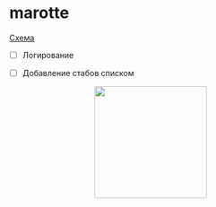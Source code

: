 # marotte

[Схема](https://miro.com/welcomeonboard/MWJsUmdUMnRDSlc0QnFUWUg4eG5CTUtBSUhraE5hbGpiN1F2RGdPQkpSa0VPSE40TUVGTWhVa3QwVWlLaUd5YnwzNDU4NzY0NTE5NTk5NTE0NjAy?invite_link_id=372622328533)

- [ ] Логирование
- [ ] Добавление стабов списком


<p align="center">
 <img src="https://www.clipartmax.com/png/full/1-14734_marotte-jester-stick-clipart.png" height="200">
</p>
